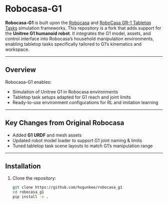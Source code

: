 # Robocasa-G1

**Robocasa-G1** is built upon the [Robocasa](https://github.com/robocasa/robocasa) and [RoboCasa GR-1 Tabletop Tasks](https://github.com/robocasa/robocasa-gr1-tabletop-tasks) simulation frameworks.
This repository is a fork that adds support for the **Unitree G1 humanoid robot**.
It integrates the G1 model, assets, and control interface into Robocasa’s household manipulation environments, enabling tabletop tasks specifically tailored to G1’s kinematics and workspace.

---

## Overview

Robocasa-G1 enables:
- Simulation of Unitree G1 in Robocasa environments
- Tabletop task setups adapted for G1 reach and joint limits
- Ready-to-use environment configurations for RL and imitation learning

---

## Key Changes from Original Robocasa
- Added **G1 URDF** and mesh assets
- Updated robot model loader to support G1 joint naming & limits
- Tuned tabletop task scene layouts to match G1’s manipulation range

---

## Installation

1. Clone the repository:
   ```bash
   git clone https://github.com/hogunkee/robocasa_g1
   cd robocasa_g1
   pip install -e .

